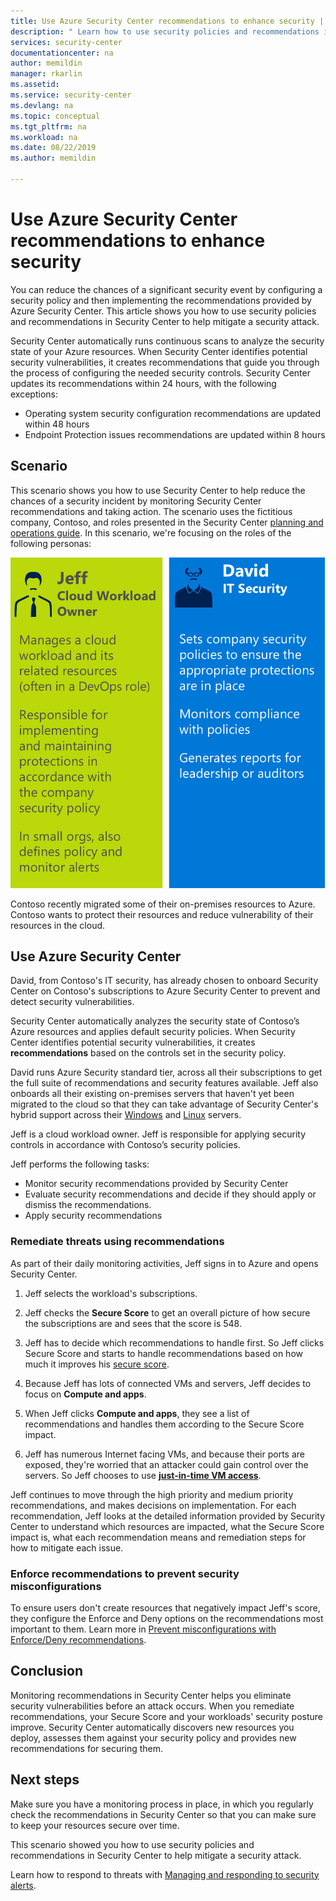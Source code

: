 ```yaml
---
title: Use Azure Security Center recommendations to enhance security | Microsoft Docs
description: " Learn how to use security policies and recommendations in Azure Security Center to help mitigate a security attack. "
services: security-center
documentationcenter: na
author: memildin
manager: rkarlin
ms.assetid:
ms.service: security-center
ms.devlang: na
ms.topic: conceptual
ms.tgt_pltfrm: na
ms.workload: na
ms.date: 08/22/2019
ms.author: memildin

---
```

# Use Azure Security Center recommendations to enhance security

You can reduce the chances of a significant security event by configuring a security policy and then implementing the recommendations provided by Azure Security Center. This article shows you how to use security policies and recommendations in Security Center to help mitigate a security attack. 

Security Center automatically runs continuous scans to analyze the security state of your Azure resources. When Security Center identifies potential security vulnerabilities, it creates recommendations that guide you through the process of configuring the needed security controls. Security Center updates its recommendations within 24 hours, with the following exceptions:

- Operating system security configuration recommendations are updated within 48 hours
- Endpoint Protection issues recommendations are updated within 8 hours

## Scenario
This scenario shows you how to use Security Center to help reduce the chances of a security incident by monitoring Security Center recommendations and taking action. The scenario uses the fictitious company, Contoso, and roles presented in the Security Center [planning and operations guide](security-center-planning-and-operations-guide.md#security-roles-and-access-controls). In this scenario, we're focusing on the roles of the following personas:

![Scenario roles](./media/security-center-using-recommendations/scenario-roles.png)

Contoso recently migrated some of their on-premises resources to Azure. Contoso wants to protect their resources and reduce vulnerability of their resources in the cloud.

## Use Azure Security Center
David, from Contoso's IT security, has already chosen to onboard Security Center on Contoso's subscriptions to Azure Security Center to prevent and detect security vulnerabilities. 

Security Center automatically analyzes the security state of Contoso’s Azure resources and applies default security policies. When Security Center identifies potential security vulnerabilities, it creates **recommendations** based on the controls set in the security policy. 

David runs Azure Security standard tier, across all their subscriptions to get the full suite of recommendations and security features available. Jeff also onboards all their existing on-premises servers that haven't yet been migrated to the cloud so that they can take advantage of Security Center's hybrid support across their [Windows](quick-onboard-windows-computer.md) and [Linux](quick-onboard-linux-computer.md) servers.

Jeff is a cloud workload owner. Jeff is responsible for applying security controls in accordance with Contoso’s security policies. 

Jeff performs the following tasks:

- Monitor security recommendations provided by Security Center
- Evaluate security recommendations and decide if they should apply or dismiss the recommendations.
- Apply security recommendations

### Remediate threats using recommendations
As part of their daily monitoring activities, Jeff signs in to Azure and opens Security Center. 

1. Jeff selects the workload's subscriptions.

2. Jeff checks the **Secure Score** to get an overall picture of how secure the subscriptions are and sees that the score is 548.

3. Jeff has to decide which recommendations to handle first. So Jeff clicks Secure Score and starts to handle recommendations based on how much it improves his [secure score](secure-score-security-controls.md).

4. Because Jeff has lots of connected VMs and servers, Jeff decides to focus on **Compute and apps**.

5. When Jeff clicks **Compute and apps**, they see a list of recommendations and handles them according to the Secure Score impact.

6. Jeff has numerous Internet facing VMs, and because their ports are exposed, they're worried that an attacker could gain control over the servers. So Jeff chooses to use [**just-in-time VM access**](security-center-just-in-time.md).

Jeff continues to move through the high priority and medium priority recommendations, and makes decisions on implementation. For each recommendation, Jeff looks at the detailed information provided by Security Center to understand which resources are impacted, what the Secure Score impact is, what each recommendation means and remediation steps for how to mitigate each issue.

### Enforce recommendations to prevent security misconfigurations

To ensure users don't create resources that negatively impact Jeff's score, they configure the Enforce and Deny options on the recommendations most important to them. Learn more in [Prevent misconfigurations with Enforce/Deny recommendations](prevent-misconfigurations.md).


## Conclusion
Monitoring recommendations in Security Center helps you eliminate security vulnerabilities before an attack occurs. When you remediate recommendations, your Secure Score and your workloads' security posture improve. Security Center automatically discovers new resources you deploy, assesses them against your security policy and provides new recommendations for securing them.


## Next steps
Make sure you have a monitoring process in place, in which you regularly check the recommendations in Security Center so that you can make sure to keep your resources secure over time.

This scenario showed you how to use security policies and recommendations in Security Center to help mitigate a security attack.

Learn how to respond to threats with [Managing and responding to security alerts](security-center-managing-and-responding-alerts.md).
